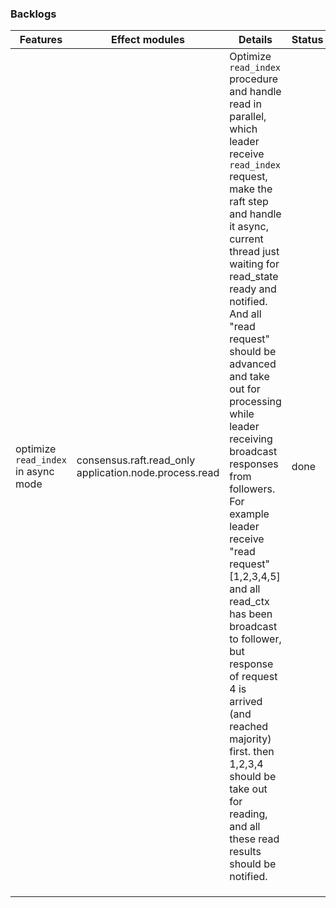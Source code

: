 ### Backlogs

| Features                             | Effect modules                                              | Details                                                      | Status |
| ------------------------------------ | ----------------------------------------------------------- | ------------------------------------------------------------ | ------ |
| optimize `read_index`  in async mode | consensus.raft.read_only<br />application.node.process.read | Optimize `read_index` procedure and handle read in parallel, which leader receive `read_index` request, make the raft step and handle it async, current thread just waiting for read_state ready and notified. And all "read request" should be advanced and take out for processing while leader receiving broadcast responses from followers. For example leader receive "read request" [1,2,3,4,5] and all read_ctx has been broadcast to follower, but response of request 4 is arrived (and reached majority) first. then 1,2,3,4 should be take out for reading, and all these read results should be notified. | done |
|                                      |                                                             |                                                              |        |
|                                      |                                                             |                                                              |        |
|                                      |                                                             |                                                              |        |

